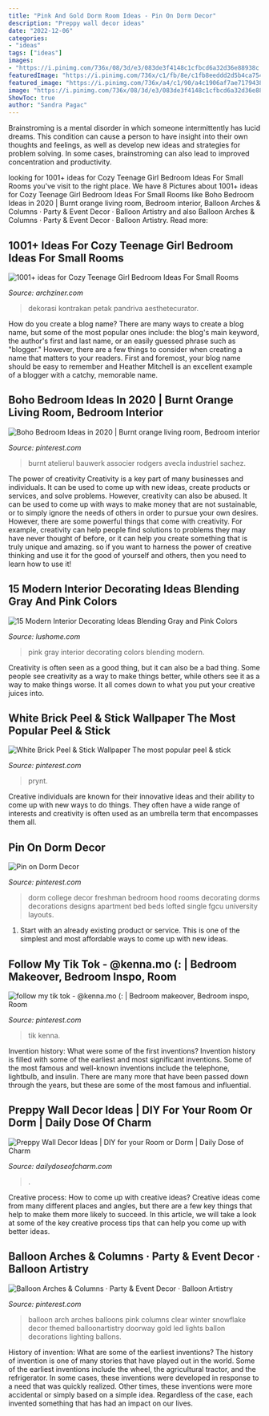 ```yaml
---
title: "Pink And Gold Dorm Room Ideas - Pin On Dorm Decor"
description: "Preppy wall decor ideas"
date: "2022-12-06"
categories:
- "ideas"
tags: ["ideas"]
images:
- "https://i.pinimg.com/736x/08/3d/e3/083de3f4148c1cfbcd6a32d36e88938c.jpg"
featuredImage: "https://i.pinimg.com/736x/c1/fb/8e/c1fb8eeddd2d5b4ca75453cd800c3072.jpg"
featured_image: "https://i.pinimg.com/736x/a4/c1/90/a4c1906af7ae71794389f7e983fd333a.jpg"
image: "https://i.pinimg.com/736x/08/3d/e3/083de3f4148c1cfbcd6a32d36e88938c.jpg"
ShowToc: true
author: "Sandra Pagac"
---
```



Brainstroming is a mental disorder in which someone intermittently has lucid dreams. This condition can cause a person to have insight into their own thoughts and feelings, as well as develop new ideas and strategies for problem solving. In some cases, brainstroming can also lead to improved concentration and productivity.

	

		
looking for 1001+ ideas for Cozy Teenage Girl Bedroom Ideas For Small Rooms you've visit to the right place. We have 8 Pictures about 1001+ ideas for Cozy Teenage Girl Bedroom Ideas For Small Rooms like Boho Bedroom Ideas in 2020 | Burnt orange living room, Bedroom interior, Balloon Arches &amp; Columns · Party &amp; Event Decor · Balloon Artistry and also Balloon Arches &amp; Columns · Party &amp; Event Decor · Balloon Artistry. Read more:
		
    
## 1001+ Ideas For Cozy Teenage Girl Bedroom Ideas For Small Rooms

<img loading=lazy src="https://archziner.com/wp-content/uploads/2020/09/small-bed-tassel-garland-hanging-above-it-teen-girl-room-ideas-white-carpet-on-wooden-floor-white-walls.jpg" onerror="this.onerror=null;this.src='https://tse1.mm.bing.net/th?id=OIP.uzdOOIIflXM3bWp0UYDDPgHaJQ&amp;pid=15.1';" alt="1001+ ideas for Cozy Teenage Girl Bedroom Ideas For Small Rooms">

_Source: archziner.com_

>dekorasi kontrakan petak pandriva aesthetecurator. 

	

How do you create a blog name?
There are many ways to create a blog name, but some of the most popular ones include: the blog's main keyword, the author's first and last name, or an easily guessed phrase such as "blogger." However, there are a few things to consider when creating a name that matters to your readers. First and foremost, your blog name should be easy to remember and Heather Mitchell is an excellent example of a blogger with a catchy, memorable name.

    
## Boho Bedroom Ideas In 2020 | Burnt Orange Living Room, Bedroom Interior

<img loading=lazy src="https://i.pinimg.com/736x/08/3d/e3/083de3f4148c1cfbcd6a32d36e88938c.jpg" onerror="this.onerror=null;this.src='https://tse3.mm.bing.net/th?id=OIP.zrYYxjmFo7NIBQaO71CeXQHaHa&amp;pid=15.1';" alt="Boho Bedroom Ideas in 2020 | Burnt orange living room, Bedroom interior">

_Source: pinterest.com_

>burnt atelierul bauwerk associer rodgers avecla industriel sachez. 

	

The power of creativity
Creativity is a key part of many businesses and individuals. It can be used to come up with new ideas, create products or services, and solve problems. However, creativity can also be abused. It can be used to come up with ways to make money that are not sustainable, or to simply ignore the needs of others in order to pursue your own desires. However, there are some powerful things that come with creativity. For example, creativity can help people find solutions to problems they may have never thought of before, or it can help you create something that is truly unique and amazing. so if you want to harness the power of creative thinking and use it for the good of yourself and others, then you need to learn how to use it!

    
## 15 Modern Interior Decorating Ideas Blending Gray And Pink Colors

<img loading=lazy src="https://www.lushome.com/wp-content/uploads/2013/02/gray-pink-color-scheme-interior-decorating-12.jpg" onerror="this.onerror=null;this.src='https://tse3.mm.bing.net/th?id=OIP.xSxiqUFEP5d58uIRprfQ2gHaE1&amp;pid=15.1';" alt="15 Modern Interior Decorating Ideas Blending Gray and Pink Colors">

_Source: lushome.com_

>pink gray interior decorating colors blending modern. 

	

Creativity is often seen as a good thing, but it can also be a bad thing. Some people see creativity as a way to make things better, while others see it as a way to make things worse. It all comes down to what you put your creative juices into.

    
## White Brick Peel &amp; Stick Wallpaper The Most Popular Peel &amp; Stick

<img loading=lazy src="https://i.pinimg.com/736x/6a/18/84/6a18841b991771a21bc6b3f85ec993ef.jpg" onerror="this.onerror=null;this.src='https://tse4.mm.bing.net/th?id=OIP.CMdxR9AhEVeQxPkeuRJqlgHaJ3&amp;pid=15.1';" alt="White Brick Peel &amp; Stick Wallpaper The most popular peel &amp; stick">

_Source: pinterest.com_

>prynt. 

	

Creative individuals are known for their innovative ideas and their ability to come up with new ways to do things. They often have a wide range of interests and creativity is often used as an umbrella term that encompasses them all.

    
## Pin On Dorm Decor

<img loading=lazy src="https://i.pinimg.com/736x/a4/c1/90/a4c1906af7ae71794389f7e983fd333a.jpg" onerror="this.onerror=null;this.src='https://tse2.mm.bing.net/th?id=OIP.k_akjGkFB2Z9OsbcTMFEfAHaNK&amp;pid=15.1';" alt="Pin on Dorm Decor">

_Source: pinterest.com_

>dorm college decor freshman bedroom hood rooms decorating dorms decorations designs apartment bed beds lofted single fgcu university layouts. 

	

1. Start with an already existing product or service. This is one of the simplest and most affordable ways to come up with new ideas.

    
## Follow My Tik Tok - @kenna.mo (: | Bedroom Makeover, Bedroom Inspo, Room

<img loading=lazy src="https://i.pinimg.com/736x/c1/fb/8e/c1fb8eeddd2d5b4ca75453cd800c3072.jpg" onerror="this.onerror=null;this.src='https://tse1.mm.bing.net/th?id=OIP.05CiTdRqLPbn3c0IpLL0mAHaJ3&amp;pid=15.1';" alt="follow my tik tok - @kenna.mo (: | Bedroom makeover, Bedroom inspo, Room">

_Source: pinterest.com_

>tik kenna. 

	

Invention history: What were some of the first inventions?
Invention history is filled with some of the earliest and most significant inventions. Some of the most famous and well-known inventions include the telephone, lightbulb, and insulin. There are many more that have been passed down through the years, but these are some of the most famous and influential.

    
## Preppy Wall Decor Ideas | DIY For Your Room Or Dorm | Daily Dose Of Charm

<img loading=lazy src="https://dailydoseofcharm.com/wp-content/uploads/2015/09/IMG_8832edit.jpg" onerror="this.onerror=null;this.src='https://tse1.mm.bing.net/th?id=OIP.SjQhxE_qZ-he37DKCuy2igHaLH&amp;pid=15.1';" alt="Preppy Wall Decor Ideas | DIY for your Room or Dorm | Daily Dose of Charm">

_Source: dailydoseofcharm.com_

>. 

	

Creative process: How to come up with creative ideas?
Creative ideas come from many different places and angles, but there are a few key things that help to make them more likely to succeed. In this article, we will take a look at some of the key creative process tips that can help you come up with better ideas.

    
## Balloon Arches &amp; Columns · Party &amp; Event Decor · Balloon Artistry

<img loading=lazy src="https://i.pinimg.com/736x/96/6d/f9/966df95087f3911b471a92a9f8c87874--balloon-arch-balloons.jpg" onerror="this.onerror=null;this.src='https://tse4.mm.bing.net/th?id=OIP.NfOWJ9iFy4rAak_G8f_5_AHaE7&amp;pid=15.1';" alt="Balloon Arches &amp; Columns · Party &amp; Event Decor · Balloon Artistry">

_Source: pinterest.com_

>balloon arch arches balloons pink columns clear winter snowflake decor themed balloonartistry doorway gold led lights ballon decorations lighting ballons. 

	

History of invention: What are some of the earliest inventions?
The history of invention is one of many stories that have played out in the world. Some of the earliest inventions include the wheel, the agricultural tractor, and the refrigerator. In some cases, these inventions were developed in response to a need that was quickly realized. Other times, these inventions were more accidental or simply based on a simple idea. Regardless of the case, each invented something that has had an impact on our lives.

